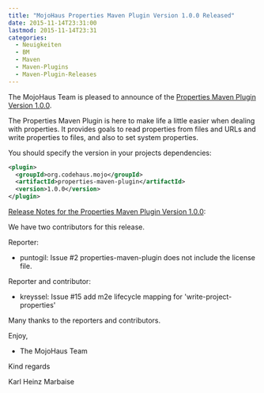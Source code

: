 ```yaml
---
title: "MojoHaus Properties Maven Plugin Version 1.0.0 Released"
date: 2015-11-14T23:31:00
lastmod: 2015-11-14T23:31
categories:
  - Neuigkeiten
  - BM
  - Maven
  - Maven-Plugins
  - Maven-Plugin-Releases
---
```

The MojoHaus Team is pleased to announce of the
[Properties Maven Plugin Version 1.0.0](http://www.mojohaus.org/properties-maven-plugin/).

The Properties Maven Plugin is here to make life a little easier when dealing
with properties. It provides goals to read properties from files and URLs and
write properties to files, and also to set system properties.

You should specify the version in your projects dependencies:

```xml
<plugin>
  <groupId>org.codehaus.mojo</groupId>
  <artifactId>properties-maven-plugin</artifactId>
  <version>1.0.0</version>
</plugin>
``` 

[Release Notes for the Properties Maven Plugin Version 1.0.0](http://www.mojohaus.org/properties-maven-plugin/github-report.html):

We have two contributors for this release.

Reporter:

 * puntogil: Issue #2 properties-maven-plugin does not include the license file.

Reporter and contributor:

 * kreyssel: Issue #15 add m2e lifecycle mapping for 'write-project-properties'

Many thanks to the reporters and contributors.

Enjoy,

- The MojoHaus Team

Kind regards

Karl Heinz Marbaise
